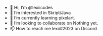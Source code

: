 - 👋 Hi, I’m @lexiicodes
- 👀 I’m interested in Skript/Java
- 🌱 I’m currently learning pixelart.
- 💞️ I’m looking to collaborate on Nothing yet.
- 📫 How to reach me lexii#2023 on Discord
